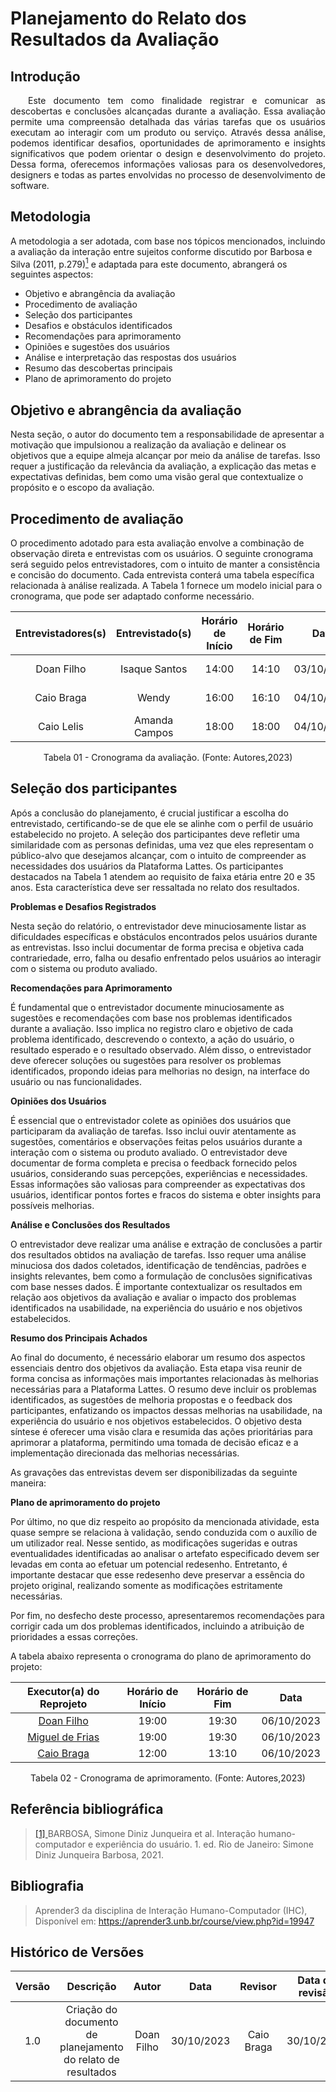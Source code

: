 # **Planejamento do Relato dos Resultados da Avaliação**


## **Introdução**

<div align="justify">
&emsp;&emsp;Este documento tem como finalidade registrar e comunicar as descobertas e conclusões alcançadas durante a avaliação. Essa avaliação permite uma compreensão detalhada das várias tarefas que os usuários executam ao interagir com um produto ou serviço. Através dessa análise, podemos identificar desafios, oportunidades de aprimoramento e insights significativos que podem orientar o design e desenvolvimento do projeto. Dessa forma, oferecemos informações valiosas para os desenvolvedores, designers e todas as partes envolvidas no processo de desenvolvimento de software.
</div>

## **Metodologia**

A metodologia a ser adotada, com base nos tópicos mencionados, incluindo a avaliação da interação entre sujeitos conforme discutido por Barbosa e Silva (2011, p.279)<a id="anchor_1" href="#REF1"><sup>1</sup></a> e adaptada para este documento, abrangerá os seguintes aspectos:

- Objetivo e abrangência da avaliação
- Procedimento de avaliação
- Seleção dos participantes
- Desafios e obstáculos identificados
- Recomendações para aprimoramento
- Opiniões e sugestões dos usuários
- Análise e interpretação das respostas dos usuários
- Resumo das descobertas principais
- Plano de aprimoramento do projeto

## **Objetivo e abrangência da avaliação**

Nesta seção, o autor do documento tem a responsabilidade de apresentar a motivação que impulsionou a realização da avaliação e delinear os objetivos que a equipe almeja alcançar por meio da análise de tarefas. Isso requer a justificação da relevância da avaliação, a explicação das metas e expectativas definidas, bem como uma visão geral que contextualize o propósito e o escopo da avaliação.

## **Procedimento de avaliação**

O procedimento adotado para esta avaliação envolve a combinação de observação direta e entrevistas com os usuários. O seguinte cronograma será seguido pelos entrevistadores, com o intuito de manter a consistência e concisão do documento. Cada entrevista conterá uma tabela específica relacionada à análise realizada. A Tabela 1 fornece um modelo inicial para o cronograma, que pode ser adaptado conforme necessário.


| Entrevistadores(s) | Entrevistado(s) | Horário de Início | Horário de Fim |    Data    |    Local     |
| :----------------: | :-------------: | :---------------: | :------------: | :--------: | :----------: |
|  Doan Filho | Isaque Santos     |       14:00       |     14:10       | 03/10/2023 | Microsoft Teamns|
|  Caio Braga  | Wendy    |       16:00     |     16:10      | 04/10/2023 | Microsoft Teamns|
|  Caio Lelis  |   Amanda Campos   |       18:00       |    18:00      | 04/10/2023 | Microsoft Teamns|

<p align="center">
Tabela 01 - Cronograma da avaliação. (Fonte: Autores,2023)
</p>

## **Seleção dos participantes**

Após a conclusão do planejamento, é crucial justificar a escolha do entrevistado, certificando-se de que ele se alinhe com o perfil de usuário estabelecido no projeto. A seleção dos participantes deve refletir uma similaridade com as personas definidas, uma vez que eles representam o público-alvo que desejamos alcançar, com o intuito de compreender as necessidades dos usuários da Plataforma Lattes. Os participantes destacados na Tabela 1 atendem ao requisito de faixa etária entre 20 e 35 anos. Esta característica deve ser ressaltada no relato dos resultados.

**Problemas e Desafios Registrados**

Nesta seção do relatório, o entrevistador deve minuciosamente listar as dificuldades específicas e obstáculos encontrados pelos usuários durante as entrevistas. Isso inclui documentar de forma precisa e objetiva cada contrariedade, erro, falha ou desafio enfrentado pelos usuários ao interagir com o sistema ou produto avaliado.

**Recomendações para Aprimoramento**

É fundamental que o entrevistador documente minuciosamente as sugestões e recomendações com base nos problemas identificados durante a avaliação. Isso implica no registro claro e objetivo de cada problema identificado, descrevendo o contexto, a ação do usuário, o resultado esperado e o resultado observado. Além disso, o entrevistador deve oferecer soluções ou sugestões para resolver os problemas identificados, propondo ideias para melhorias no design, na interface do usuário ou nas funcionalidades.

**Opiniões dos Usuários**

É essencial que o entrevistador colete as opiniões dos usuários que participaram da avaliação de tarefas. Isso inclui ouvir atentamente as sugestões, comentários e observações feitas pelos usuários durante a interação com o sistema ou produto avaliado. O entrevistador deve documentar de forma completa e precisa o feedback fornecido pelos usuários, considerando suas percepções, experiências e necessidades. Essas informações são valiosas para compreender as expectativas dos usuários, identificar pontos fortes e fracos do sistema e obter insights para possíveis melhorias.

**Análise e Conclusões dos Resultados**

O entrevistador deve realizar uma análise e extração de conclusões a partir dos resultados obtidos na avaliação de tarefas. Isso requer uma análise minuciosa dos dados coletados, identificação de tendências, padrões e insights relevantes, bem como a formulação de conclusões significativas com base nesses dados. É importante contextualizar os resultados em relação aos objetivos da avaliação e avaliar o impacto dos problemas identificados na usabilidade, na experiência do usuário e nos objetivos estabelecidos.

**Resumo dos Principais Achados**

Ao final do documento, é necessário elaborar um resumo dos aspectos essenciais dentro dos objetivos da avaliação. Esta etapa visa reunir de forma concisa as informações mais importantes relacionadas às melhorias necessárias para a Plataforma Lattes. O resumo deve incluir os problemas identificados, as sugestões de melhoria propostas e o feedback dos participantes, enfatizando os impactos dessas melhorias na usabilidade, na experiência do usuário e nos objetivos estabelecidos. O objetivo desta síntese é oferecer uma visão clara e resumida das ações prioritárias para aprimorar a plataforma, permitindo uma tomada de decisão eficaz e a implementação direcionada das melhorias necessárias.

As gravações das entrevistas devem ser disponibilizadas da seguinte maneira:


**Plano de aprimoramento do projeto**

Por último, no que diz respeito ao propósito da mencionada atividade, esta quase sempre se relaciona à validação, sendo conduzida com o auxílio de um utilizador real. Nesse sentido, as modificações sugeridas e outras eventualidades identificadas ao analisar o artefato especificado devem ser levadas em conta ao efetuar um potencial redesenho. Entretanto, é importante destacar que esse redesenho deve preservar a essência do projeto original, realizando somente as modificações estritamente necessárias.

Por fim, no desfecho deste processo, apresentaremos recomendações para corrigir cada um dos problemas identificados, incluindo a atribuição de prioridades a essas correções.

A tabela abaixo representa o cronograma do plano de aprimoramento do projeto:
<br>
<center>

| Executor(a) do Reprojeto  | Horário de Início | Horário de Fim |    Data    |
| :----------------:  | :---------------: | :------------: | :--------: |
|  [Doan Filho](https://github.com/FilhoDoan)  |          19:00       |     19:30       | 06/10/2023 |
|  [Miguel de Frias](https://github.com/migueldefrias)  |          19:00       |     19:30      | 06/10/2023 |
|  [Caio Braga](https://github.com/caioalvesbraga) |         12:00       |     13:10      | 06/10/2023 |

<p align="center">
Tabela 02 - Cronograma de aprimoramento. (Fonte: Autores,2023)
</p>

</center>


## **Referência bibliográfica**

> <a id="REF1" href="#anchor_1" >[1] </a>BARBOSA, Simone Diniz Junqueira et al. Interação humano-computador e experiência do usuário. 1. ed. Rio de Janeiro: Simone Diniz Junqueira Barbosa, 2021.

## Bibliografia

> Aprender3 da disciplina de Interação Humano-Computador (IHC), Disponível em: <https://aprender3.unb.br/course/view.php?id=19947>

## **Histórico de Versões**


| Versão |          Descrição              |     Autor      |      Data      |   Revisor     |    Data de revisão    |  
|:------:|:-------------------------------:|:--------------:|:--------------:|:-------------:|:---------------------:|
| 1.0    | Criação do documento de planejamento do relato de resultados   | Doan Filho | 30/10/2023 | Caio Braga  | 30/10/2023 |

